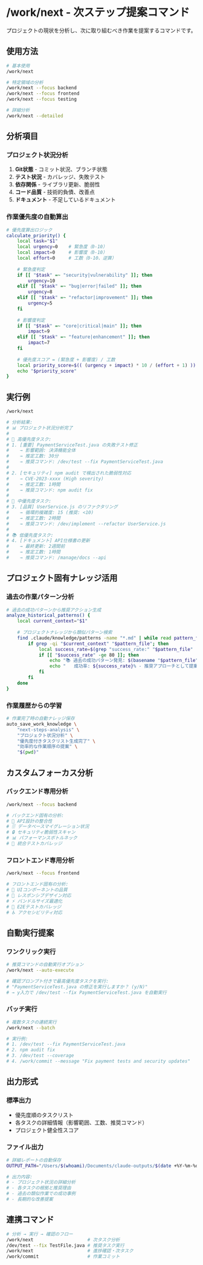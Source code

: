 # /work/next - 次ステップ提案コマンド

プロジェクトの現状を分析し、次に取り組むべき作業を提案するコマンドです。

## 使用方法

```bash
# 基本使用
/work/next

# 特定領域の分析
/work/next --focus backend
/work/next --focus frontend  
/work/next --focus testing

# 詳細分析
/work/next --detailed
```

## 分析項目

### プロジェクト状況分析
1. **Git状態** - コミット状況、ブランチ状態
2. **テスト状況** - カバレッジ、失敗テスト
3. **依存関係** - ライブラリ更新、脆弱性
4. **コード品質** - 技術的負債、改善点
5. **ドキュメント** - 不足しているドキュメント

### 作業優先度の自動算出
```bash
# 優先度算出ロジック
calculate_priority() {
    local task="$1"
    local urgency=0    # 緊急度（0-10）
    local impact=0     # 影響度（0-10）
    local effort=0     # 工数（0-10、逆算）
    
    # 緊急度判定
    if [[ "$task" =~ "security|vulnerability" ]]; then
        urgency=10
    elif [[ "$task" =~ "bug|error|failed" ]]; then
        urgency=8
    elif [[ "$task" =~ "refactor|improvement" ]]; then
        urgency=5
    fi
    
    # 影響度判定
    if [[ "$task" =~ "core|critical|main" ]]; then
        impact=9
    elif [[ "$task" =~ "feature|enhancement" ]]; then
        impact=7
    fi
    
    # 優先度スコア = (緊急度 + 影響度) / 工数
    local priority_score=$(( (urgency + impact) * 10 / (effort + 1) ))
    echo "$priority_score"
}
```

## 実行例

```bash
/work/next

# 分析結果:
# 📊 プロジェクト状況分析完了
#
# 🚨 高優先度タスク:
# 1. [重要] PaymentServiceTest.java の失敗テスト修正
#    → 影響範囲: 決済機能全体
#    → 推定工数: 30分
#    → 推奨コマンド: /dev/test --fix PaymentServiceTest.java
#
# 2. [セキュリティ] npm audit で検出された脆弱性対応  
#    → CVE-2023-xxxx (High severity)
#    → 推定工数: 1時間
#    → 推奨コマンド: npm audit fix
#
# 🎯 中優先度タスク:
# 3. [品質] UserService.js のリファクタリング
#    → 循環的複雑度: 15 (推奨: <10)
#    → 推定工数: 2時間
#    → 推奨コマンド: /dev/implement --refactor UserService.js
#
# 📚 低優先度タスク:
# 4. [ドキュメント] API仕様書の更新
#    → 最終更新: 2週間前
#    → 推定工数: 1時間
#    → 推奨コマンド: /manage/docs --api
```

## プロジェクト固有ナレッジ活用

### 過去の作業パターン分析
```bash
# 過去の成功パターンから推奨アクション生成
analyze_historical_patterns() {
    local current_context="$1"
    
    # プロジェクトナレッジから類似パターン検索
    find .claude/knowledge/patterns -name "*.md" | while read pattern_file; do
        if grep -qi "$current_context" "$pattern_file"; then
            local success_rate=$(grep "success_rate:" "$pattern_file" | sed 's/.*"\([0-9]*\)%".*/\1/')
            if [[ "$success_rate" -ge 80 ]]; then
                echo "📚 過去の成功パターン発見: $(basename "$pattern_file")"
                echo "   成功率: ${success_rate}% - 推奨アプローチとして提案"
            fi
        fi
    done
}
```

### 作業履歴からの学習
```bash
# 作業完了時の自動ナレッジ保存
auto_save_work_knowledge \
    "next-steps-analysis" \
    "プロジェクト状況分析" \
    "優先度付きタスクリスト生成完了" \
    "効率的な作業順序の提案" \
    "$(pwd)"
```

## カスタムフォーカス分析

### バックエンド専用分析
```bash
/work/next --focus backend

# バックエンド固有の分析:
# 🔧 API設計の整合性
# 🗄️ データベースマイグレーション状況  
# 🔒 セキュリティ脆弱性スキャン
# 📊 パフォーマンスボトルネック
# 🧪 統合テストカバレッジ
```

### フロントエンド専用分析
```bash
/work/next --focus frontend

# フロントエンド固有の分析:
# 🎨 UIコンポーネントの品質
# 📱 レスポンシブデザイン対応
# ⚡ バンドルサイズ最適化
# 🧪 E2Eテストカバレッジ
# ♿ アクセシビリティ対応
```

## 自動実行提案

### ワンクリック実行
```bash
# 推奨コマンドの自動実行オプション
/work/next --auto-execute

# 確認プロンプト付きで最高優先度タスクを実行:
# "PaymentServiceTest.java の修正を実行しますか？ (y/N)"
# → y入力で /dev/test --fix PaymentServiceTest.java を自動実行
```

### バッチ実行
```bash
# 複数タスクの連続実行
/work/next --batch

# 実行例:
# 1. /dev/test --fix PaymentServiceTest.java
# 2. npm audit fix  
# 3. /dev/test --coverage
# 4. /work/commit --message "Fix payment tests and security updates"
```

## 出力形式

### 標準出力
- 優先度順のタスクリスト
- 各タスクの詳細情報（影響範囲、工数、推奨コマンド）
- プロジェクト健全性スコア

### ファイル出力
```bash
# 詳細レポートの自動保存
OUTPUT_PATH="/Users/$(whoami)/Documents/claude-outputs/$(date +%Y-%m-%d)/次ステップ分析-$(date +%H%M).md"

# 出力内容:
# - プロジェクト状況の詳細分析
# - 各タスクの根拠と推奨理由  
# - 過去の類似作業での成功事例
# - 長期的な改善提案
```

## 連携コマンド

```bash
# 分析 → 実行 → 確認のフロー
/work/next                    # 次タスク分析
/dev/test --fix TestFile.java # 推奨タスク実行  
/work/next                    # 進捗確認・次タスク
/work/commit                  # 作業コミット
```